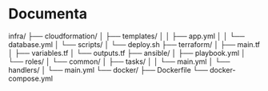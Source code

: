 # Documenta

infra/
├── cloudformation/
│   ├── templates/
│   │   ├── app.yml
│   │   └── database.yml
│   └── scripts/
│       └── deploy.sh
├── terraform/
│   ├── main.tf
│   ├── variables.tf
│   └── outputs.tf
├── ansible/
│   ├── playbook.yml
│   └── roles/
│       └── common/
│           ├── tasks/
│           │   └── main.yml
│           └── handlers/
│               └── main.yml
└── docker/
    ├── Dockerfile
    └── docker-compose.yml